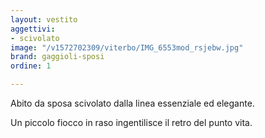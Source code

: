 ```yaml
---
layout: vestito
aggettivi:
- scivolato
image: "/v1572702309/viterbo/IMG_6553mod_rsjebw.jpg"
brand: gaggioli-sposi
ordine: 1

---
```

Abito da sposa scivolato dalla linea essenziale ed elegante.

Un piccolo fiocco in raso ingentilisce il retro del punto vita.